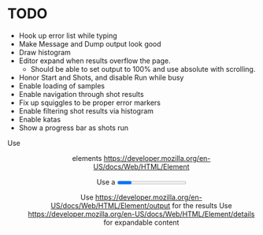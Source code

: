 # TODO

- Hook up error list while typing
- Make Message and Dump output look good
- Draw histogram
- Editor expand when results overflow the page.
  - Should be able to set output to 100% and use absolute with scrolling.
- Honor Start and Shots, and disable Run while busy
- Enable loading of samples
- Enable navigation through shot results
- Fix up squiggles to be proper error markers
- Enable filtering shot results via histogram
- Enable katas
- Show a progress bar as shots run


Use <section> <header> <nav> <main> <menu> elements <https://developer.mozilla.org/en-US/docs/Web/HTML/Element>

Use a <progress> element to show shot completion <https://developer.mozilla.org/en-US/docs/Web/HTML/Element/progress>

Use <https://developer.mozilla.org/en-US/docs/Web/HTML/Element/output> for the results
Use <https://developer.mozilla.org/en-US/docs/Web/HTML/Element/details> for expandable content
